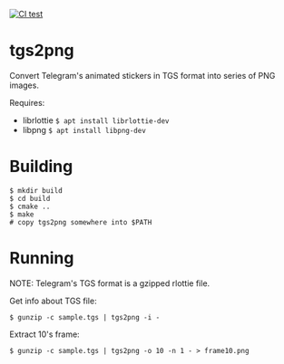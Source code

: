 [![CI test](https://github.com/zevlg/tgs2png/workflows/CI/badge.svg)](https://github.com/zevlg/tgs2png/actions)

# tgs2png

Convert Telegram's animated stickers in TGS format into series of PNG
images.

Requires:
* librlottie `$ apt install librlottie-dev`
* libpng `$ apt install libpng-dev`

# Building

```console
$ mkdir build
$ cd build
$ cmake ..
$ make
# copy tgs2png somewhere into $PATH
```

# Running

NOTE: Telegram's TGS format is a gzipped rlottie file.

Get info about TGS file:
```console
$ gunzip -c sample.tgs | tgs2png -i -
```

Extract 10's frame:
```console
$ gunzip -c sample.tgs | tgs2png -o 10 -n 1 - > frame10.png
```
